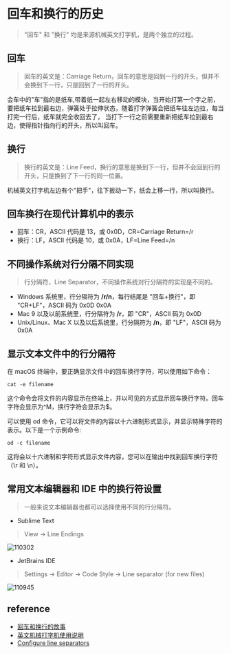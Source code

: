 # 回车和换行的历史
> "回车" 和 "换行" 均是来源机械英文打字机，是两个独立的过程。

## 回车
> 回车的英文是：Carriage Return，回车的意思是回到一行的开头，但并不会换到下一行，只是回到了一行的开头。

会车中的"车"指的是纸车,带着纸一起左右移动的模块，当开始打第一个字之前，要把纸车拉到最右边，弹簧处于拉伸状态，随着打字弹簧会把纸车往左边拉，每当打完一行后，纸车就完全收回去了，
当打下一行之前需要重新把纸车拉到最右边，使得指针指向行的开头，所以叫回车。

## 换行
> 换行的英文是：Line Feed，换行的意思是换到下一行，但并不会回到行的开头，只是换到了下一行的同一位置。

机械英文打字机左边有个"把手"，往下扳动一下，纸会上移一行，所以叫换行。

## 回车换行在现代计算机中的表示
+ 回车：CR，ASCII 代码是 13，或 0x0D，CR=Carriage Return=/r
+ 换行：LF，ASCII 代码是 10，或 0x0A，LF=Line Feed=/n

## 不同操作系统对行分隔不同实现
> 行分隔符，Line Separator，不同操作系统对行分隔符的实现是不同的。

+ Windows 系统里，行分隔符为 **/r/n**，每行结尾是 "回车+换行"，即 "CR+LF"，ASCII 码为 0x0D 0x0A
+ Mac 9 以及以前系统里，行分隔符为 **/r**，即 "CR"，ASCII 码为 0x0D
+ Unix/Linux、Mac X 以及以后系统里，行分隔符为 **/n**，即 "LF"，ASCII 码为 0x0A

## 显示文本文件中的行分隔符

在 macOS 终端中，要正确显示文件中的回车换行字符，可以使用如下命令：

```shell
cat -e filename
```

这个命令会将文件的内容显示在终端上，并以可见的方式显示回车换行字符。回车字符会显示为^M，换行字符会显示为$。

可以使用 od 命令，它可以将文件的内容以十六进制形式显示，并显示特殊字符的表示。以下是一个示例命令:

```shell
od -c filename
```

这将会以十六进制和字符形式显示文件内容，您可以在输出中找到回车换行字符（\r 和 \n）。


## 常用文本编辑器和 IDE 中的换行符设置
> 一般来说文本编辑器也都可以选择使用不同的行分隔符。

+ Sublime Text
> View -> Line Endings
 
![110302](https://image.yuhaowin.com/2023/08/17/110302.png)
+ JetBrains IDE
> Settings -> Editor -> Code Style -> Line separator (for new files)

![110945](https://image.yuhaowin.com/2023/08/17/110945.png)

## reference
+ [回车和换行的故事](https://www.ruanyifeng.com/blog/2006/04/post_213.html)
+ [英文机械打字机使用说明](https://www.youtube.com/watch?v=dz-UifvPF78)
+ [Configure line separators](https://www.jetbrains.com/help/idea/configuring-line-endings-and-line-separators.html)
